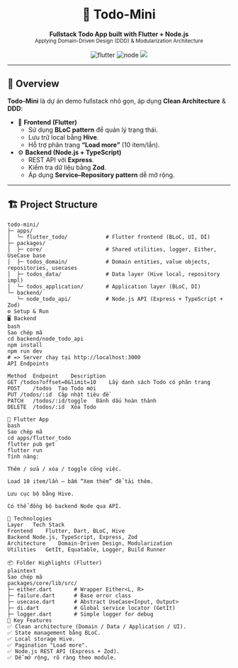 <h1 align="center">🧭 Todo-Mini</h1>

<p align="center">
  <b>Fullstack Todo App built with Flutter + Node.js</b><br>
  <sub>Applying Domain-Driven Design (DDD) & Modularization Architecture</sub>
</p>

<p align="center">
  <img src="https://img.shields.io/badge/Flutter-3.x-blue?logo=flutter" alt="flutter" />
  <img src="https://img.shields.io/badge/Node.js-20-green?logo=node.js" alt="node" />
  <img src="https://img.shields.io/badge/Architecture-DDD%20%26%20Modular-orange" />
</p>

---

## 🌱 Overview

**Todo-Mini** là dự án demo fullstack nhỏ gọn, áp dụng **Clean Architecture** & **DDD**:  
- 🧩 **Frontend (Flutter)**  
  - Sử dụng **BLoC pattern** để quản lý trạng thái.  
  - Lưu trữ local bằng **Hive**.  
  - Hỗ trợ phân trang **“Load more”** (10 item/lần).  
- ⚙️ **Backend (Node.js + TypeScript)**  
  - REST API với **Express**.  
  - Kiểm tra dữ liệu bằng **Zod**.  
  - Áp dụng **Service–Repository pattern** dễ mở rộng.

---

## 🏗️ Project Structure

```plaintext
todo-mini/
├─ apps/
│  └─ flutter_todo/            # Flutter frontend (BLoC, UI, DI)
├─ packages/
│  ├─ core/                    # Shared utilities, logger, Either, UseCase base
│  ├─ todos_domain/            # Domain entities, value objects, repositories, usecases
│  ├─ todos_data/              # Data layer (Hive local, repository impl)
│  └─ todos_application/       # Application layer (BLoC, DI)
└─ backend/
   └─ node_todo_api/           # Node.js API (Express + TypeScript + Zod)
⚙️ Setup & Run
🖥️ Backend
bash
Sao chép mã
cd backend/node_todo_api
npm install
npm run dev
# => Server chạy tại http://localhost:3000
API Endpoints

Method	Endpoint	Description
GET	/todos?offset=0&limit=10	Lấy danh sách Todo có phân trang
POST	/todos	Tạo Todo mới
PUT	/todos/:id	Cập nhật tiêu đề
PATCH	/todos/:id/toggle	Đánh dấu hoàn thành
DELETE	/todos/:id	Xóa Todo

📱 Flutter App
bash
Sao chép mã
cd apps/flutter_todo
flutter pub get
flutter run
Tính năng:

Thêm / sửa / xóa / toggle công việc.

Load 10 item/lần – bấm “Xem thêm” để tải thêm.

Lưu cục bộ bằng Hive.

Có thể đồng bộ backend Node qua API.

🧠 Technologies
Layer	Tech Stack
Frontend	Flutter, Dart, BLoC, Hive
Backend	Node.js, TypeScript, Express, Zod
Architecture	Domain-Driven Design, Modularization
Utilities	GetIt, Equatable, Logger, Build Runner

📦 Folder Highlights (Flutter)
plaintext
Sao chép mã
packages/core/lib/src/
├─ either.dart       # Wrapper Either<L, R>
├─ failure.dart      # Base error class
├─ usecase.dart      # Abstract UseCase<Input, Output>
├─ di.dart           # Global service locator (GetIt)
├─ logger.dart       # Simple logger for debug
🧩 Key Features
✅ Clean architecture (Domain / Data / Application / UI).
✅ State management bằng BLoC.
✅ Local storage Hive.
✅ Pagination "Load more".
✅ Node.js REST API (Express + Zod).
✅ Dễ mở rộng, rõ ràng theo module.

